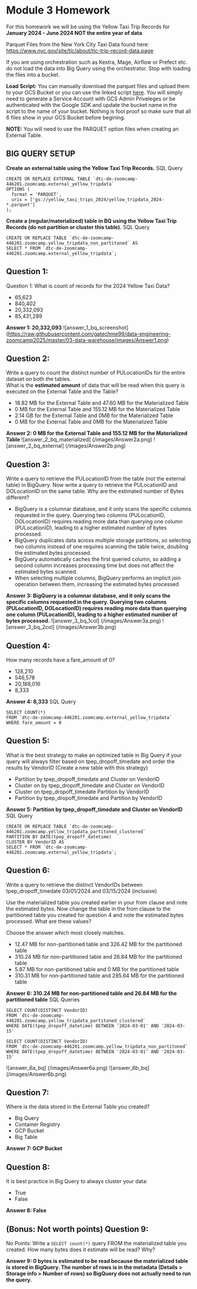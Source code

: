 # Module 3 Homework

For this homework we will be using the Yellow Taxi Trip Records for **January 2024 - June 2024 NOT the entire year of data**

Parquet Files from the New York
City Taxi Data found here: https://www.nyc.gov/site/tlc/about/tlc-trip-record-data.page

If you are using orchestration such as Kestra, Mage, Airflow or Prefect etc. do not load the data into Big Query using the orchestrator. Stop with loading the files into a bucket.

**Load Script:** You can manually download the parquet files and upload them to your GCS Bucket or you can use the linked script [here](./load_yellow_taxi_data.py).
You will simply need to generate a Service Account with GCS Admin Priveleges or be authenticated with the Google SDK and update the bucket name in the script to the name of your bucket. Nothing is fool proof so make sure that all 6 files show in your GCS Bucket before begining.

**NOTE:** You will need to use the PARQUET option files when creating an External Table.

## BIG QUERY SETUP
**Create an external table using the Yellow Taxi Trip Records.**
SQL Query
```
CREATE OR REPLACE EXTERNAL TABLE `dtc-de-zoomcamp-446201.zoomcamp.external_yellow_tripdata`
OPTIONS (
  format = 'PARQUET',
  uris = ['gs://yellow_taxi_trips_2024/yellow_tripdata_2024-*.parquet']
);
```

**Create a (regular/materialized) table in BQ using the Yellow Taxi Trip Records (do not partition or cluster this table).**
SQL Query
```
CREATE OR REPLACE TABLE `dtc-de-zoomcamp-446201.zoomcamp.yellow_tripdata_non_partitoned` AS
SELECT * FROM `dtc-de-zoomcamp-446201.zoomcamp.external_yellow_tripdata`;
```


## Question 1:
Question 1: What is count of records for the 2024 Yellow Taxi Data?
- 65,623
- 840,402
- 20,332,093
- 85,431,289

**Answer 1: 20,332,093**
![answer_1_bq_screenshot] (https://raw.githubusercontent.com/gatechme99/data-engineering-zoomcamp2025/master/03-data-warehouse/images/Answer1.png)


## Question 2:
Write a query to count the distinct number of PULocationIDs for the entire dataset on both the tables.</br> 
What is the **estimated amount** of data that will be read when this query is executed on the External Table and the Table?

- 18.82 MB for the External Table and 47.60 MB for the Materialized Table
- 0 MB for the External Table and 155.12 MB for the Materialized Table
- 2.14 GB for the External Table and 0MB for the Materialized Table
- 0 MB for the External Table and 0MB for the Materialized Table

**Answer 2: 0 MB for the External Table and 155.12 MB for the Materialized Table**
![answer_2_bq_materialized] (/images/Answer2a.png)
![answer_2_bq_external] (/images/Answer2b.png)

## Question 3:
Write a query to retrieve the PULocationID from the table (not the external table) in BigQuery. Now write a query to retrieve the PULocationID and DOLocationID on the same table. Why are the estimated number of Bytes different?
- BigQuery is a columnar database, and it only scans the specific columns requested in the query. Querying two columns (PULocationID, DOLocationID) requires reading more data than querying one column (PULocationID), leading to a higher estimated number of bytes processed.
- BigQuery duplicates data across multiple storage partitions, so selecting two columns instead of one requires scanning the table twice, doubling the estimated bytes processed.
- BigQuery automatically caches the first queried column, so adding a second column increases processing time but does not affect the estimated bytes scanned.
- When selecting multiple columns, BigQuery performs an implicit join operation between them, increasing the estimated bytes processed

**Answer 3: BigQuery is a columnar database, and it only scans the specific columns requested in the query. Querying two columns (PULocationID, DOLocationID) requires reading more data than querying one column (PULocationID), leading to a higher estimated number of bytes processed.**
![answer_3_bq_1col] (/images/Answer3a.png)
![answer_3_bq_2col] (/images/Answer3b.png)

## Question 4:
How many records have a fare_amount of 0?
- 128,210
- 546,578
- 20,188,016
- 8,333

**Answer 4: 8,333**
SQL Query
```
SELECT COUNT(*)
FROM `dtc-de-zoomcamp-446201.zoomcamp.external_yellow_tripdata`
WHERE fare_amount = 0
```


## Question 5:
What is the best strategy to make an optimized table in Big Query if your query will always filter based on tpep_dropoff_timedate and order the results by VendorID (Create a new table with this strategy)
- Partition by tpep_dropoff_timedate and Cluster on VendorID
- Cluster on by tpep_dropoff_timedate and Cluster on VendorID
- Cluster on tpep_dropoff_timedate Partition by VendorID
- Partition by tpep_dropoff_timedate and Partition by VendorID

**Answer 5: Partition by tpep_dropoff_timedate and Cluster on VendorID**
SQL Query
```
CREATE OR REPLACE TABLE `dtc-de-zoomcamp-446201.zoomcamp.yellow_tripdata_partitoned_clustered`
PARTITION BY DATE(tpep_dropoff_datetime)
CLUSTER BY VendorID AS
SELECT * FROM `dtc-de-zoomcamp-446201.zoomcamp.external_yellow_tripdata`;
```


## Question 6:
Write a query to retrieve the distinct VendorIDs between tpep_dropoff_timedate
03/01/2024 and 03/15/2024 (inclusive)</br>

Use the materialized table you created earlier in your from clause and note the estimated bytes. Now change the table in the from clause to the partitioned table you created for question 4 and note the estimated bytes processed. What are these values? </br>

Choose the answer which most closely matches.</br> 

- 12.47 MB for non-partitioned table and 326.42 MB for the partitioned table
- 310.24 MB for non-partitioned table and 26.84 MB for the partitioned table
- 5.87 MB for non-partitioned table and 0 MB for the partitioned table
- 310.31 MB for non-partitioned table and 285.64 MB for the partitioned table

**Answer 6: 310.24 MB for non-partitioned table and 26.84 MB for the partitioned table**
SQL Queries
```
SELECT COUNT(DISTINCT VendorID)
FROM `dtc-de-zoomcamp-446201.zoomcamp.yellow_tripdata_partitoned_clustered`
WHERE DATE(tpep_dropoff_datetime) BETWEEN '2024-03-01' AND '2024-03-15'

SELECT COUNT(DISTINCT VendorID)
FROM `dtc-de-zoomcamp-446201.zoomcamp.yellow_tripdata_non_partitoned`
WHERE DATE(tpep_dropoff_datetime) BETWEEN '2024-03-01' AND '2024-03-15'
```
![answer_6a_bq] (/images/Answer6a.png)
![answer_6b_bq] (/images/Answer6b.png)

## Question 7: 
Where is the data stored in the External Table you created?

- Big Query
- Container Registry
- GCP Bucket
- Big Table

**Answer 7: GCP Bucket**


## Question 8:
It is best practice in Big Query to always cluster your data:
- True
- False

**Answer 8: False**


## (Bonus: Not worth points) Question 9:
No Points: Write a `SELECT count(*)` query FROM the materialized table you created. How many bytes does it estimate will be read? Why?

**Answer 9: 0 bytes is estimated to be read because the materialized table is stored in BigQuery. The number of rows is in the metadata (Details > Storage info > Number of rows) so BigQuery does not actually need to run the query.**
